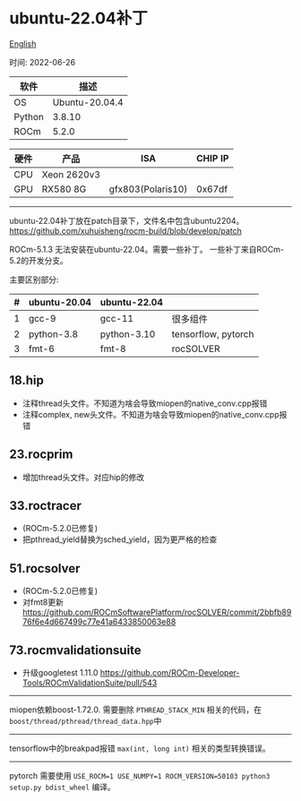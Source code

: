 
# ubuntu-22.04补丁

[English](README.md)

时间: 2022-06-26

|软件           |描述          |
|---------------|--------------|
|OS             |Ubuntu-20.04.4|
|Python         |3.8.10        |
|ROCm           |5.2.0         |

|硬件    |产品        |ISA              |CHIP IP|
|--------|------------|-----------------|-------|
|CPU     |Xeon 2620v3 |                 |       |
|GPU     |RX580 8G    |gfx803(Polaris10)|0x67df |

---

ubuntu-22.04补丁放在patch目录下，文件名中包含ubuntu2204。
<https://github.com/xuhuisheng/rocm-build/blob/develop/patch>

ROCm-5.1.3 无法安装在ubuntu-22.04。需要一些补丁。
一些补丁来自ROCm-5.2的开发分支。

主要区别部分:

|#|ubuntu-20.04|ubuntu-22.04|                   |
|-|------------|------------|-------------------|
|1|gcc-9       |gcc-11      |很多组件           |
|2|python-3.8  |python-3.10 |tensorflow, pytorch|
|3|fmt-6       |fmt-8       |rocSOLVER          |

## 18.hip

* 注释thread头文件。不知道为啥会导致miopen的native_conv.cpp报错
* 注释complex, new头文件。不知道为啥会导致miopen的native_conv.cpp报错

## 23.rocprim

* 增加thread头文件。对应hip的修改

## 33.roctracer

* (ROCm-5.2.0已修复)
* 把pthread_yield替换为sched_yield，因为更严格的检查

## 51.rocsolver

* (ROCm-5.2.0已修复)
* 对fmt8更新 <https://github.com/ROCmSoftwarePlatform/rocSOLVER/commit/2bbfb8976f6e4d667499c77e41a6433850063e88>

## 73.rocmvalidationsuite

* 升级googletest 1.11.0 <https://github.com/ROCm-Developer-Tools/ROCmValidationSuite/pull/543>

---

miopen依赖boost-1.72.0. 需要删除 `PTHREAD_STACK_MIN` 相关的代码，在 `boost/thread/pthread/thread_data.hpp`中

---

tensorflow中的breakpad报错 `max(int, long int)` 相关的类型转换错误。

---

pytorch 需要使用 `USE_ROCM=1 USE_NUMPY=1 ROCM_VERSION=50103 python3 setup.py bdist_wheel` 编译。

